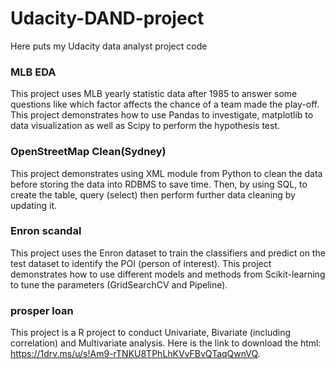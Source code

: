 # Udacity-DAND-project
Here puts my Udacity data analyst project code
### MLB EDA
This project uses MLB yearly statistic data after 1985 to answer some questions like which factor affects the chance of a team made the play-off. This project demonstrates how to use Pandas to investigate, matplotlib to data visualization as well as Scipy to perform the hypothesis test.
### OpenStreetMap Clean(Sydney)
This project demonstrates using XML module from Python to clean the data before storing the data into RDBMS to save time. Then, by using SQL, to create the table, query (select) then perform further data cleaning by updating it.
### Enron scandal
This project uses the Enron dataset to train the classifiers and predict on the test dataset to identify the POI (person of interest). This project demonstrates how to use different models and methods from Scikit-learning to tune the parameters (GridSearchCV and Pipeline). 
### prosper loan
This project is a R project to conduct Univariate, Bivariate (including correlation) and Multivariate analysis. Here is the link to download the html: https://1drv.ms/u/s!Am9-rTNKU8TPhLhKVvFBvQTaqQwnVQ.

